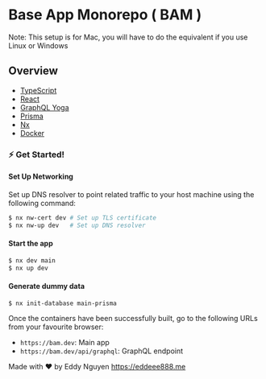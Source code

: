 # Base App Monorepo ( BAM )

Note: This setup is for Mac, you will have to do the equivalent if you use Linux or Windows

## Overview

- [TypeScript](https://www.typescriptlang.org/)
- [React](https://reactjs.org/)
- [GraphQL Yoga](https://github.com/dotansimha/graphql-yoga)
- [Prisma](https://www.prisma.io/)
- [Nx](https://nx.dev/)
- [Docker](https://www.docker.com/)

### ⚡️ Get Started!

#### Set Up Networking

Set up DNS resolver to point related traffic to your host machine using the following command:

```bash
$ nx nw-cert dev # Set up TLS certificate
$ nx nw-up dev   # Set up DNS resolver
```

#### Start the app

```bash
$ nx dev main
$ nx up dev
```

#### Generate dummy data

```
$ nx init-database main-prisma
```

Once the containers have been successfully built, go to the following URLs from your favourite browser:

- `https://bam.dev`: Main app
- `https://bam.dev/api/graphql`: GraphQL endpoint

Made with ♥ by Eddy Nguyen
https://eddeee888.me
